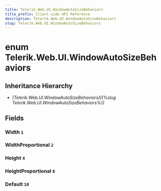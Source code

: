 ```yaml
---
title: Telerik.Web.UI.WindowAutoSizeBehaviors
title_prefix: Client-side API Reference
description: Telerik.Web.UI.WindowAutoSizeBehaviors
slug: Telerik.Web.UI.WindowAutoSizeBehaviors
---
```


# enum Telerik.Web.UI.WindowAutoSizeBehaviors

## Inheritance Hierarchy

* *[Telerik.Web.UI.WindowAutoSizeBehaviors]({%slug Telerik.Web.UI.WindowAutoSizeBehaviors%})*

## Fields

### Width `1`

### WidthProportional `2`

### Height `4`

### HeightProportional `8`

### Default `10`


